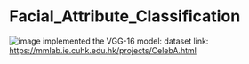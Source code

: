 # Facial_Attribute_Classification

![image](https://github.com/Sauravkumar20/Facial_Attribute_Classification/assets/75738377/c4827093-7fea-444c-905e-604b1a5eb3d1)
implemented the VGG-16 model:
dataset link:
https://mmlab.ie.cuhk.edu.hk/projects/CelebA.html
